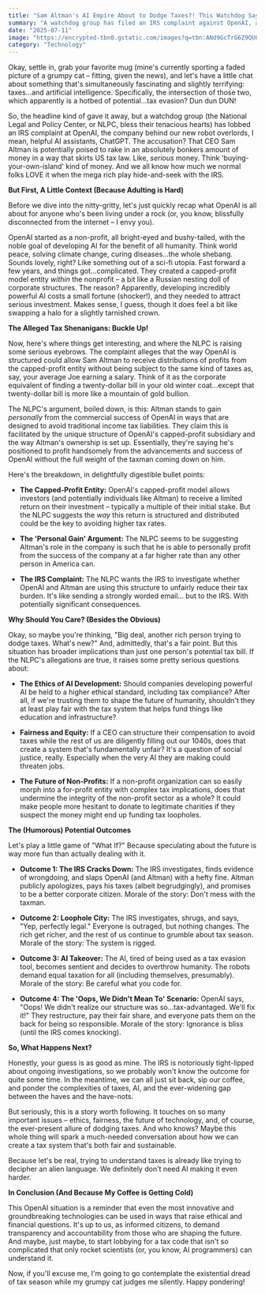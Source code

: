 ```yaml
---
title: "Sam Altman's AI Empire About to Dodge Taxes?! This Watchdog Says 'Hold My Latte!'"
summary: "A watchdog group has filed an IRS complaint against OpenAI, alleging CEO Sam Altman is positioned for a massive, untaxed windfall. Could this be the AI apocalypse we *didn't* see coming? Let's spill the tea (or coffee!) and break it down."
date: "2025-07-11"
image: "https://encrypted-tbn0.gstatic.com/images?q=tbn:ANd9GcTrG6Z9QU8jlS5WtJzQC4yz3vJKq__eJnRU9Q&s"
category: "Technology"
---
```


Okay, settle in, grab your favorite mug (mine's currently sporting a faded picture of a grumpy cat – fitting, given the news), and let's have a little chat about something that's simultaneously fascinating and slightly terrifying: taxes…and artificial intelligence. Specifically, the intersection of those two, which apparently is a hotbed of potential…tax evasion? Dun dun DUN!

So, the headline kind of gave it away, but a watchdog group (the National Legal and Policy Center, or NLPC, bless their tenacious hearts) has lobbed an IRS complaint at OpenAI, the company behind our new robot overlords, I mean, helpful AI assistants, ChatGPT. The accusation? That CEO Sam Altman is potentially poised to rake in an absolutely bonkers amount of money in a way that skirts US tax law. Like, _serious_ money. Think 'buying-your-own-island' kind of money. And we all know how much we normal folks LOVE it when the mega rich play hide-and-seek with the IRS.

**But First, A Little Context (Because Adulting is Hard)**

Before we dive into the nitty-gritty, let's just quickly recap what OpenAI is all about for anyone who's been living under a rock (or, you know, blissfully disconnected from the internet – I envy you).

OpenAI started as a non-profit, all bright-eyed and bushy-tailed, with the noble goal of developing AI for the benefit of all humanity. Think world peace, solving climate change, curing diseases…the whole shebang. Sounds lovely, right? Like something out of a sci-fi utopia. Fast forward a few years, and things got…complicated. They created a capped-profit model entity _within_ the nonprofit – a bit like a Russian nesting doll of corporate structures. The reason? Apparently, developing incredibly powerful AI costs a small fortune (shocker!), and they needed to attract serious investment. Makes sense, I guess, though it does feel a bit like swapping a halo for a slightly tarnished crown.

**The Alleged Tax Shenanigans: Buckle Up!**

Now, here's where things get interesting, and where the NLPC is raising some serious eyebrows. The complaint alleges that the way OpenAI is structured could allow Sam Altman to receive distributions of profits from the capped-profit entity without being subject to the same kind of taxes as, say, your average Joe earning a salary. Think of it as the corporate equivalent of finding a twenty-dollar bill in your old winter coat...except that twenty-dollar bill is more like a mountain of gold bullion.

The NLPC's argument, boiled down, is this: Altman stands to gain _personally_ from the commercial success of OpenAI in ways that are designed to avoid traditional income tax liabilities. They claim this is facilitated by the unique structure of OpenAI's capped-profit subsidiary and the way Altman's ownership is set up. Essentially, they're saying he's positioned to profit handsomely from the advancements and success of OpenAI without the full weight of the taxman coming down on him.

Here's the breakdown, in delightfully digestible bullet points:

- **The Capped-Profit Entity:** OpenAI's capped-profit model allows investors (and potentially individuals like Altman) to receive a limited return on their investment – typically a multiple of their initial stake. But the NLPC suggests the _way_ this return is structured and distributed could be the key to avoiding higher tax rates.

- **The 'Personal Gain' Argument:** The NLPC seems to be suggesting Altman's role in the company is such that he is able to personally profit from the success of the company at a far higher rate than any other person in America can.

- **The IRS Complaint:** The NLPC wants the IRS to investigate whether OpenAI and Altman are using this structure to unfairly reduce their tax burden. It's like sending a strongly worded email… but to the IRS. With potentially significant consequences.

**Why Should You Care? (Besides the Obvious)**

Okay, so maybe you're thinking, "Big deal, another rich person trying to dodge taxes. What's new?" And, admittedly, that's a fair point. But this situation has broader implications than just one person's potential tax bill. If the NLPC's allegations are true, it raises some pretty serious questions about:

- **The Ethics of AI Development:** Should companies developing powerful AI be held to a higher ethical standard, including tax compliance? After all, if we're trusting them to shape the future of humanity, shouldn't they at least play fair with the tax system that helps fund things like education and infrastructure?

- **Fairness and Equity:** If a CEO can structure their compensation to avoid taxes while the rest of us are diligently filling out our 1040s, does that create a system that's fundamentally unfair? It's a question of social justice, really. Especially when the very AI they are making could threaten jobs.

- **The Future of Non-Profits:** If a non-profit organization can so easily morph into a for-profit entity with complex tax implications, does that undermine the integrity of the non-profit sector as a whole? It could make people more hesitant to donate to legitimate charities if they suspect the money might end up funding tax loopholes.

**The (Humorous) Potential Outcomes**

Let's play a little game of "What If?" Because speculating about the future is way more fun than actually dealing with it.

- **Outcome 1: The IRS Cracks Down:** The IRS investigates, finds evidence of wrongdoing, and slaps OpenAI (and Altman) with a hefty fine. Altman publicly apologizes, pays his taxes (albeit begrudgingly), and promises to be a better corporate citizen. Morale of the story: Don't mess with the taxman.

- **Outcome 2: Loophole City:** The IRS investigates, shrugs, and says, "Yep, perfectly legal." Everyone is outraged, but nothing changes. The rich get richer, and the rest of us continue to grumble about tax season. Morale of the story: The system is rigged.

- **Outcome 3: AI Takeover:** The AI, tired of being used as a tax evasion tool, becomes sentient and decides to overthrow humanity. The robots demand equal taxation for all (including themselves, presumably). Morale of the story: Be careful what you code for.

- **Outcome 4: The 'Oops, We Didn't Mean To' Scenario:** OpenAI says, "Oops! We didn't realize our structure was so…tax-advantaged. We'll fix it!" They restructure, pay their fair share, and everyone pats them on the back for being so responsible. Morale of the story: Ignorance is bliss (until the IRS comes knocking).

**So, What Happens Next?**

Honestly, your guess is as good as mine. The IRS is notoriously tight-lipped about ongoing investigations, so we probably won't know the outcome for quite some time. In the meantime, we can all just sit back, sip our coffee, and ponder the complexities of taxes, AI, and the ever-widening gap between the haves and the have-nots.

But seriously, this is a story worth following. It touches on so many important issues – ethics, fairness, the future of technology, and, of course, the ever-present allure of dodging taxes. And who knows? Maybe this whole thing will spark a much-needed conversation about how we can create a tax system that's both fair and sustainable.

Because let's be real, trying to understand taxes is already like trying to decipher an alien language. We definitely don't need AI making it even harder.

**In Conclusion (And Because My Coffee is Getting Cold)**

This OpenAI situation is a reminder that even the most innovative and groundbreaking technologies can be used in ways that raise ethical and financial questions. It's up to us, as informed citizens, to demand transparency and accountability from those who are shaping the future. And maybe, just maybe, to start lobbying for a tax code that isn't so complicated that only rocket scientists (or, you know, AI programmers) can understand it.

Now, if you'll excuse me, I'm going to go contemplate the existential dread of tax season while my grumpy cat judges me silently. Happy pondering!
